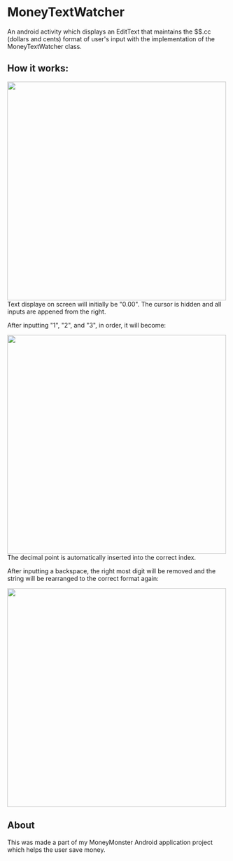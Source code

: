 # MoneyTextWatcher

An android activity which displays an EditText that maintains the $$.cc (dollars and cents) format of user's input with the implementation of the MoneyTextWatcher class.

## How it works:
<div>
 <img src="/Screens/MoneyTextWatcher_1.png" width="500">
</div>
Text displaye on screen will initially be "0.00". The cursor is hidden and all inputs are appened from the right.

After inputting "1", "2", and "3", in order, it will become:
<div>
 <img src="/Screens/MoneyTextWatcher_2.png" width="500">
</div>
The decimal point is automatically inserted into the correct index.

After inputting a backspace, the right most digit will be removed and the string will be rearranged to the correct format again:
<div>
 <img src="/Screens/MoneyTextWatcher_3.png" width="500">
</div>

## About
This was made a part of my MoneyMonster Android application project which helps the user save money.